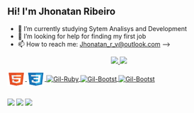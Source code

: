 ## Hi! I'm Jhonatan Ribeiro

- 🌱 I’m currently studying Sytem Analisys and Development 
- 🤔 I’m looking for help for finding my first job
- 📫 How to reach me: Jhonatan_r_v@outlook.com
-->
<div align="center">
    <a href="https://github.com/JhonatanRv">
    <img height="180em" src="https://github-readme-stats.vercel.app/api/?username=JhonatanRv&show_icons=true&theme=dark"/>
    <img height="180em" src="https://github-readme-stats.vercel.app/api/top-langs/?username=JhonatanRv&show_icons=true&theme=dark"/>
   </div>
  
  <div style="display: inline_block"><br>
  <img align="center" alt="Gil-HTML" height="30" width="40" src="https://raw.githubusercontent.com/devicons/devicon/master/icons/html5/html5-original.svg">
  <img align="center" alt="Gil-CSS" height="30" width="40" src="https://raw.githubusercontent.com/devicons/devicon/master/icons/css3/css3-original.svg">
  <img align="center" alt="Gil-Ruby" height="30" width="40" src="https://cdn.jsdelivr.net/gh/devicons/devicon/icons/ruby/ruby-plain.svg">
  <img align="center" alt="Gil-Bootst" height="30" width="40"src="https://cdn.jsdelivr.net/gh/devicons/devicon/icons/bootstrap/bootstrap-plain.svg" />
  <img align="center" alt="Gil-Bootst" height="30" width="40" src="https://cdn.jsdelivr.net/gh/devicons/devicon/icons/php/php-plain.svg" />
  </div>
  
  ##
  <div>
  <a target="_blank" href="https://www.instagram.com/jhoww_ribeiro/" target="_blank"><img src="https://img.shields.io/badge/-Instagram-%23E4405F?style=for-the-badge&logo=instagram&logoColor=white"></a>
  <a target="_blank" href = "mailto:jhonatan_r_v@outlook.com"><img src="https://img.shields.io/badge/-Gmail-%23333?style=for-the-badge&logo=gmail&logoColor=white"></a>
  <a target="_blank" href="https://www.linkedin.com/in/jhonatan-vieira7" target="_blank"><img src="https://img.shields.io/badge/-LinkedIn-%230077B5?style=for-the-badge&logo=linkedin&logoColor=white"></a> 
  </div>
